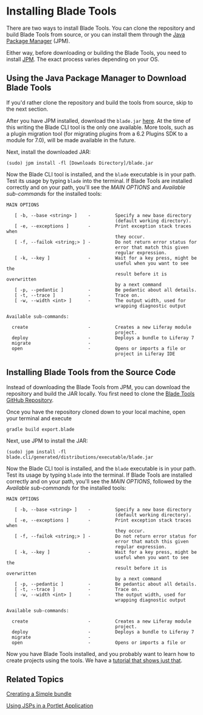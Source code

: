# Installing Blade Tools

There are two ways to install Blade Tools. You can clone the repository and
build Blade Tools from source, or you can install them through the 
[Java Package Manager](http://jpm4j.org) (JPM). 

Either way, before downloading or building the Blade Tools, you need to install
[JPM](http://jpm4j.org/#!/md/install). The exact process varies depending on
your OS.

## Using the Java Package Manager to Download Blade Tools

If you'd rather clone the repository and build the tools from source, skip to
the next section.

After you have JPM installed, download the `blade.jar`
[here](https://liferay-test-01.ci.cloudbees.com/job/blade.tools/lastSuccessfulBuild/artifact/blade.cli/generated/distributions/executable/blade.jar).
At the time of this writing the Blade CLI tool is the only one available. More
tools, such as a plugin migration tool (for migrating plugins from a 6.2 Plugins
SDK to a module for 7.0), will be made available in the future. 

Next, install the downloaded JAR:

    (sudo) jpm install -fl [Downloads Directory]/blade.jar

Now the Blade CLI tool is installed, and the `blade` executable is in your path.
Test its usage by typing `blade` into the terminal. If Blade Tools are
installed correctly and on your path, you'll see the *MAIN OPTIONS* and
*Available sub-commands* for the installed tools:

    MAIN OPTIONS

       [ -b, --base <string> ]    -         Specify a new base directory
                                            (default working directory).
       [ -e, --exceptions ]       -         Print exception stack traces when
                                            they occur.
       [ -f, --failok <string;> ] -         Do not return error status for
                                            error that match this given
                                            regular expression.
       [ -k, --key ]              -         Wait for a key press, might be
                                            useful when you want to see the
                                            result before it is overwritten
                                            by a next command
       [ -p, --pedantic ]         -         Be pedantic about all details.
       [ -t, --trace ]            -         Trace on.
       [ -w, --width <int> ]      -         The output width, used for
                                            wrapping diagnostic output

    Available sub-commands: 

      create                      -         Creates a new Liferay module
                                            project. 
      deploy                      -         Deploys a bundle to Liferay 7 
      migrate                     -
      open                        -         Opens or imports a file or
                                            project in Liferay IDE 


## Installing Blade Tools from the Source Code

Instead of downloading the Blade Tools from JPM, you can download the repository
and build the JAR locally. You first need to clone the [Blade Tools GitHub Repository](https://github.com/gamerson/blade.tools). 

Once you have the repository cloned down to your local machine, open your
terminal and execute

    gradle build export.blade

Next, use JPM to install the JAR:

    (sudo) jpm install -fl blade.cli/generated/distributions/executable/blade.jar

Now the Blade CLI tool is installed, and the `blade` executable is in your
path. Test its usage by typing `blade` into the terminal. If Blade Tools are
installed correctly and on your path, you'll see the *MAIN OPTIONS*, followed
by the *Available sub-commands* for the installed tools:

    MAIN OPTIONS

       [ -b, --base <string> ]    -         Specify a new base directory
                                            (default working directory).
       [ -e, --exceptions ]       -         Print exception stack traces when
                                            they occur.
       [ -f, --failok <string;> ] -         Do not return error status for
                                            error that match this given
                                            regular expression.
       [ -k, --key ]              -         Wait for a key press, might be
                                            useful when you want to see the
                                            result before it is overwritten
                                            by a next command
       [ -p, --pedantic ]         -         Be pedantic about all details.
       [ -t, --trace ]            -         Trace on.
       [ -w, --width <int> ]      -         The output width, used for
                                            wrapping diagnostic output

    Available sub-commands: 

      create                      -         Creates a new Liferay module
                                            project. 
      deploy                      -         Deploys a bundle to Liferay 7 
      migrate                     -
      open                        -         Opens or imports a file or

Now you have Blade Tools installed, and you probably want to learn how to
create projects using the tools. We have a [tutorial that shows just that](LINK).

## Related Topics

[Crerating a Simple bundle](/develop/tutorials/-/knowledge_base/7-0/creating-a-simple-bundle)

[Using JSPs in a Portlet Application](/develop/tutorials/-/knowledge_base/7-0/using-jsps-in-a-portlet-application)
